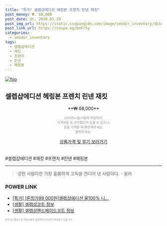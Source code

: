 ```yaml
--- 
title: "특가! 셀렙샵에디션 헤링본 프렌치 린넨 재킷" 
post_money: ₩. 68,000 
post_date: dt. 2020.01.29 
post_img_url: https://static.coupangcdn.com/image/vendor_inventory/5b1d/9330784aefc5c8e1e782cc587d2bee2f8bf115589c7b6bb2ceba2aeaff14.jpg 
post_link_url: https://coupa.ng/bnFrSy 
categories: 
  - vendor_inventory 
tags: 
  - 셀렙샵에디션 
  - 재킷 
  - 프렌치 
  - 린넨 
  - 헤링본 
--- 
```

[![foo](https://static.coupangcdn.com/image/vendor_inventory/5b1d/9330784aefc5c8e1e782cc587d2bee2f8bf115589c7b6bb2ceba2aeaff14.jpg)](https://coupa.ng/bnFrSy) 

## 셀렙샵에디션 헤링본 프렌치 린넨 재킷 
<p style="text-align: center;">**₩ 68,000**</p> 
<p style="text-align: center;"><span style="color: #898c8f; font-family: Georgia,Times,serif; font-size: 0.75em;">2020년01월29일에 작성되어, <br>가격변동 및 추가할인이 있을 수 있으니,<br> 상품 가격을 꼭!확인해주세요.<br>행복하세요~</span> 
</p>	 
<div markdown="0" style="text-align: center;"><a href="https://coupa.ng/bnFrSy" class="btn btn--success">상품가격 및 후기 보러가기</a></div> 
<br><br> 
  #셀렙샵에디션 #재킷 #프렌치 #린넨 #헤링본 
<hr> 

> 강한 사람이란 가장 훌륭하게 고독을 견디어 낸 사람이다. - 쉴러 


### POWER LINK

* <a href="https://blog.naver.com/santokki14/221790554415" target="_blank">[특가] [론칭가99 000원]셀렙샵에디션 울100% 니...</a>
* <a href="https://blog.naver.com/fasyy4321/221766808297" target="_blank"> [생활] 셀렙샵코트 정보 </a>
* <a href="https://blog.naver.com/santokki14/221766807790" target="_blank"> [생활] 셀렙샵핸드메이드코트 정보 </a>

<span style="color: #898c8f; font-family: Georgia,Times,serif; font-size: 0.55em;">파트너스활동으로 작성자에게 일정액의 커미션이 제공될수 있습니다.</span> 
